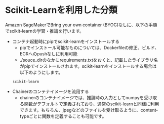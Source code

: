 # Scikit-Learnを利用した分類
Amazon SageMakerでBring your own container (BYOC)なしに、以下の手順でscikit-learnの学習・推論を行います。
- コンテナ起動時にpipでscikit-learnをインストールする
  - pipでインストール可能なものについては、Dockerfileの修正、ビルド、ECRへのpushなしに利用可能
  - ./souce_dirのなかにrequirements.txtをおくと、記載したライブラリ名がpipでインストールされます。scikit-learnをインストールする場合は以下のようにします。
  ```
  scikit-learn
  ```
- Chainerのコンテナイメージを流用する
  - chainerのコンテナイメージでは、推論時の入力としてnumpyを受け取る関数がデフォルトで定義されており、通常のscikit-learnと同様に利用できます。もちろん、jpegなどのファイルを受け取るように、content-typeごとに関数を定義することも可能です。
